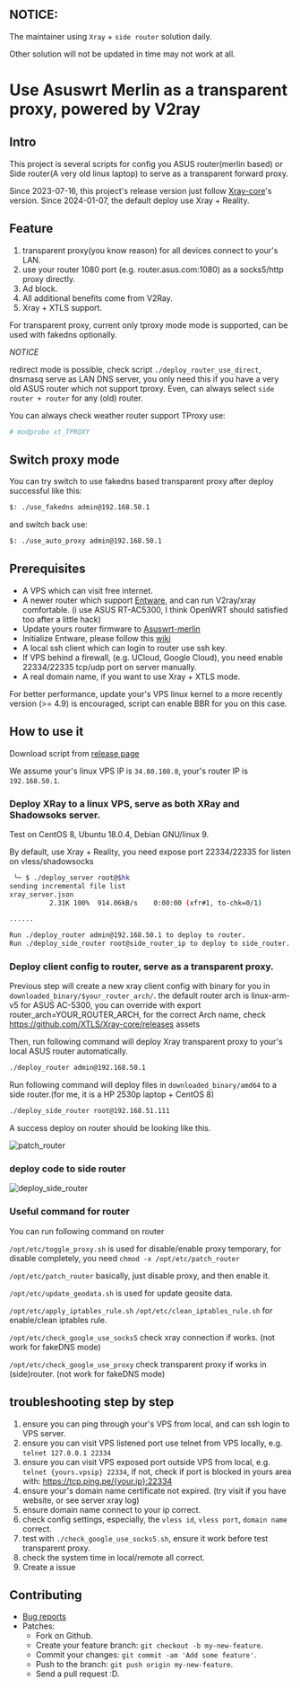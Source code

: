 ## NOTICE:

The maintainer using `Xray` + `side router` solution daily.

Other solution will not be updated in time may not work at all.

# Use Asuswrt Merlin as a transparent proxy, powered by V2ray

## Intro

This project is several scripts for config you ASUS router(merlin based) or 
Side router(A very old linux laptop) to serve as a transparent forward proxy.

Since 2023-07-16, this project's release version just follow [Xray-core](https://github.com/XTLS/Xray-core)'s version.
Since 2024-01-07, the default deploy use Xray + Reality.

## Feature

1. transparent proxy(you know reason) for all devices connect to your's LAN.
2. use your router 1080 port (e.g. router.asus.com:1080) as a socks5/http proxy directly.
3. Ad block.
4. All additional benefits come from V2Ray.
5. Xray + XTLS support.

For transparent proxy, current only tproxy mode mode is supported, can be used with fakedns optionally.

*NOTICE*

redirect mode is possible, check script `./deploy_router_use_direct`, dnsmasq serve as LAN DNS server, you only need this if you have a very old ASUS router which not support tproxy.
Even, can always select `side router + router` for any (old) router.

You can always check weather router support TProxy use:

```sh
# modprobe xt_TPROXY
```

## Switch proxy mode

You can try switch to use fakedns based transparent proxy after deploy successful like this:

```sh
$: ./use_fakedns admin@192.168.50.1
```

and switch back use:

```sh
$: ./use_auto_proxy admin@192.168.50.1
```

## Prerequisites

- A VPS which can visit free internet.
- A newer router which support [Entware](https://github.com/Entware/Entware), and can run V2ray/xray comfortable.
  (i use ASUS RT-AC5300, I think OpenWRT should satisfied too after a little hack)
- Update yours router firmware to [Asuswrt-merlin](https://github.com/RMerl/asuswrt-merlin.ng)
- Initialize Entware, please follow this [wiki](https://github.com/RMerl/asuswrt-merlin.ng/wiki/Entware)
- A local ssh client which can login to router use ssh key.
- If VPS behind a firewall, (e.g. UCloud, Google Cloud), you need enable 22334/22335
tcp/udp port on server manually.
- A real domain name, if you want to use Xray + XTLS mode.

For better performance, update your's VPS linux kernel to a more recently version
(>= 4.9) is encouraged, script can enable BBR for you on this case.

## How to use it

Download script from [release page](https://github.com/zw963/asuswrt-merlin-v2ray/releases)

We assume your's linux VPS IP is `34.80.108.8`, your's router IP is `192.168.50.1`.

### Deploy XRay to a linux VPS, serve as both XRay and Shadowsoks server.

Test on CentOS 8, Ubuntu 18.0.4, Debian GNU/linux 9.

By default, use Xray + Reality, you need expose port 22334/22335 for listen on vless/shadowsocks

```sh
 ╰─ $ ./deploy_server root@$hk
sending incremental file list
xray_server.json
          2.31K 100%  914.06kB/s    0:00:00 (xfr#1, to-chk=0/1)

......

Run ./deploy_router admin@192.168.50.1 to deploy to router.
Run ./deploy_side_router root@side_router_ip to deploy to side_router.

```

### Deploy client config to router, serve as a transparent proxy.

Previous step will create a new xray client config with binary for you in `downloaded_binary/$your_router_arch/`. the default router arch is linux-arm-v5 for ASUS AC-5300, you can override with export router_arch=YOUR_ROUTER_ARCH, for the correct Arch name, check https://github.com/XTLS/Xray-core/releases assets

Then, run following command will deploy Xray transparent proxy to your's local ASUS router automatically.


```sh
./deploy_router admin@192.168.50.1
```

Run following command will deploy files in `downloaded_binary/amd64` to a side router.(for me, it is a HP 2530p laptop + CentOS 8)

```sh
./deploy_side_router root@192.168.51.111
```


A success deploy on router should be looking like this.

![patch_router](/images/patch_router.png)

### deploy code to side router

![deploy_side_router](/images/deploy_side_router.png)

### Useful command for router

You can run following command on router

`/opt/etc/toggle_proxy.sh` is used for disable/enable proxy temporary, for disable completely, you need `chmod -x /opt/etc/patch_router`

`/opt/etc/patch_router` basically, just disable proxy, and then enable it.

`/opt/etc/update_geodata.sh` is used for update geosite data.

`/opt/etc/apply_iptables_rule.sh` `/opt/etc/clean_iptables_rule.sh` for enable/clean iptables rule.

`/opt/etc/check_google_use_socks5` check xray connection if works. (not work for fakeDNS mode)

`/opt/etc/check_google_use_proxy` check transparent proxy if works in (side)router. (not work for fakeDNS mode)

## troubleshooting step by step

1. ensure you can ping through your's VPS from local, and can ssh login to VPS server.
2. ensure you can visit VPS listened port use telnet from VPS locally, e.g. `telnet 127.0.0.1 22334`
3. ensure you can visit VPS exposed port outside VPS from local, e.g. `telnet {yours.vpsip} 22334`, 
   if not, check if port is blocked in yours area with: https://tcp.ping.pe/{your.ip}:22334
4. ensure your's domain name certificate not expired. (try visit if you have website, or see server xray log)
5. ensure domain name connect to your ip correct.
6. check config settings, especially, the `vless id`, `vless port`, `domain name` correct.
7. test with `./check_google_use_socks5.sh`, ensure it work before test transparent proxy.
8. check the system time in local/remote all correct.
9. Create a issue

## Contributing

  * [Bug reports](https://github.com/zw963/asuswrt-merlin-v2ray/issues)
  * Patches:
    * Fork on Github.
    * Create your feature branch: `git checkout -b my-new-feature`.
    * Commit your changes: `git commit -am 'Add some feature'`.
    * Push to the branch: `git push origin my-new-feature`.
    * Send a pull request :D.
